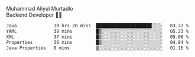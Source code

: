 Muhammad Aliyul Murtadlo
<br>
Backend Developer 👨‍💻
<br>
<!--START_SECTION:waka-->

```txt
Java              10 hrs 20 mins  █████████████████████░░░░   83.37 %
YAML              38 mins         █▒░░░░░░░░░░░░░░░░░░░░░░░   05.23 %
XML               37 mins         █▒░░░░░░░░░░░░░░░░░░░░░░░   05.08 %
Properties        36 mins         █▒░░░░░░░░░░░░░░░░░░░░░░░   04.84 %
Java Properties   8 mins          ▒░░░░░░░░░░░░░░░░░░░░░░░░   01.16 %
```

<!--END_SECTION:waka-->
